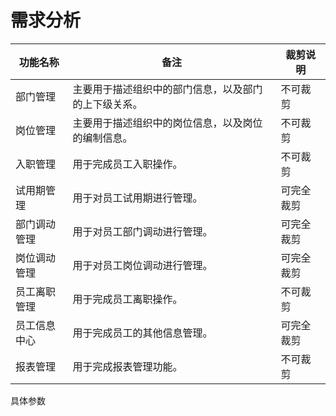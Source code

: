 #                                  需求分析

| 功能名称     | 备注                                                 | 裁剪说明   |
| ------------ | ---------------------------------------------------- | ---------- |
| 部门管理     | 主要用于描述组织中的部门信息，以及部门的上下级关系。 | 不可裁剪   |
| 岗位管理     | 主要用于描述组织中的岗位信息，以及岗位的编制信息。   | 不可裁剪   |
| 入职管理     | 用于完成员工入职操作。                               | 不可裁剪   |
| 试用期管理   | 用于对员工试用期进行管理。                           | 可完全裁剪 |
| 部门调动管理 | 用于对员工部门调动进行管理。                         | 可完全裁剪 |
| 岗位调动管理 | 用于对员工岗位调动进行管理。                         | 可完全裁剪 |
| 员工离职管理 | 用于完成员工离职操作。                               | 不可裁剪   |
| 员工信息中心 | 用于完成员工的其他信息管理。                         | 可完全裁剪 |
| 报表管理     | 用于完成报表管理功能。                               | 不可裁剪   |

具体参数